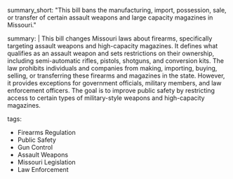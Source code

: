 summary_short: "This bill bans the manufacturing, import, possession, sale, or transfer of certain assault weapons and large capacity magazines in Missouri."

summary: |
  This bill changes Missouri laws about firearms, specifically targeting assault weapons and high-capacity magazines. It defines what qualifies as an assault weapon and sets restrictions on their ownership, including semi-automatic rifles, pistols, shotguns, and conversion kits. The law prohibits individuals and companies from making, importing, buying, selling, or transferring these firearms and magazines in the state. However, it provides exceptions for government officials, military members, and law enforcement officers. The goal is to improve public safety by restricting access to certain types of military-style weapons and high-capacity magazines.

tags:
  - Firearms Regulation
  - Public Safety
  - Gun Control
  - Assault Weapons
  - Missouri Legislation
  - Law Enforcement
